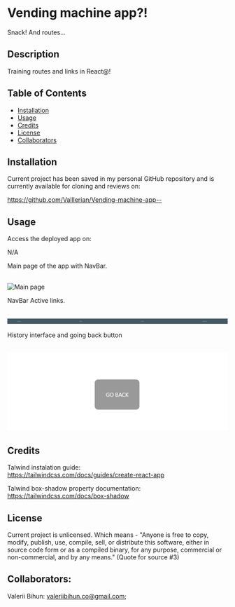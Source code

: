 # Vending machine app?!

Snack! And routes...

## Description

Training routes and links in React@!

## Table of Contents
- [Installation](#installation)
- [Usage](#usage)
- [Credits](#credits)
- [License](#license)
- [Collaborators](#Collaborators)


## Installation
Current project has been saved in my personal GitHub repository and is currently available for cloning and reviews on:

https://github.com/Valllerian/Vending-machine-app--

## Usage

Access the deployed app on: 

N/A



Main page of the app with NavBar.

<br>
<img alt="Main page" src="./assets/image01.jpg" />
<br>

NavBar Active links.

<br>
<img alt="Main page" src="./assets/image02.jpg" />
<br>


History interface and going back button

<br>
<img alt="Main page" src="./assets/image03.jpg" />
<br>




## Credits

Talwind instalation guide: 
<br>
https://tailwindcss.com/docs/guides/create-react-app

Talwind box-shadow property documentation:
<br>
https://tailwindcss.com/docs/box-shadow


## License
Current project is unlicensed. Which means - "Anyone is free to copy, modify, publish, use, compile, sell, or
distribute this software, either in source code form or as a compiled
binary, for any purpose, commercial or non-commercial, and by any
means." (Quote for source #3)

## Collaborators:

Valerii Bihun: valeriibihun.co@gmail.com;
